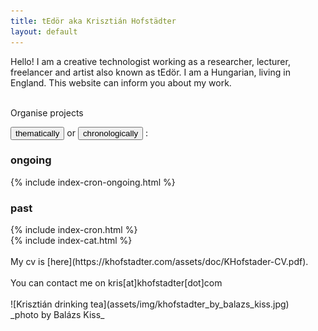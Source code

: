 ```yaml
---
title: tEdör aka Krisztián Hofstädter
layout: default
---
```


Hello! I am a creative technologist working as a researcher, lecturer, freelancer and artist also known as tEdör. I am a Hungarian, living in England. This website can inform you about my work.

<br>

<div class="tab">
Organise projects 
  
  <button class="tablinks" onclick="openCity(event, 'categories')">thematically</button>
  or 
  <button class="tablinks" onclick="openCity(event, 'time')" id="defaultOpen" >chronologically</button> 
  :
  
  <!--
  or 
  <button class="tablinks" onclick="openCity(event, 'tags')">by tags</button>
  -->
  
</div>

<div id="time" class="tabcontent">
  <h3>ongoing</h3>
  {% include index-cron-ongoing.html %}
  <h3>past</h3>
  {% include index-cron.html %}
</div>

<div id="categories" class="tabcontent">
  {% include index-cat.html %}
</div>
<br>
My cv is [here](https://khofstadter.com/assets/doc/KHofstader-CV.pdf).
<br><br>
You can contact me on kris[at]khofstadter[dot]com
<br><br>
![Krisztián drinking tea](assets/img/khofstadter_by_balazs_kiss.jpg)<br> _photo by Balázs Kiss_

<script>
function openCity(evt, cityName) {
    var i, tabcontent, tablinks;
    tabcontent = document.getElementsByClassName("tabcontent");
    for (i = 0; i < tabcontent.length; i++) {
        tabcontent[i].style.display = "none";
    }
    tablinks = document.getElementsByClassName("tablinks");
    for (i = 0; i < tablinks.length; i++) {
        tablinks[i].className = tablinks[i].className.replace(" active", "");
    }
    document.getElementById(cityName).style.display = "block";
    evt.currentTarget.className += " active";
}

// Get the element with id="defaultOpen" and click on it
document.getElementById("defaultOpen").click();
</script>
